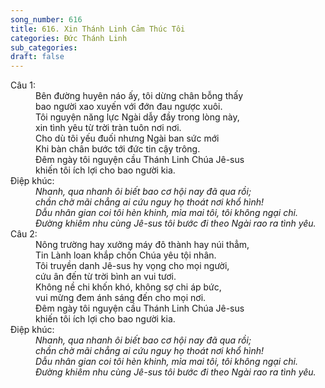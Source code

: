 ```yaml
---
song_number: 616
title: 616. Xin Thánh Linh Cảm Thúc Tôi
categories: Đức Thánh Linh
sub_categories: 
draft: false
---
```

<dl><dt>Câu 1:</dt><dd data-verse="1">Bên đường huyên náo ấy, tôi dừng chân bỗng thấy <br/>bao người xao xuyến với đớn đau ngược xuôi. <br/>Tôi nguyện năng lực Ngài dẫy đầy trong lòng này, <br/>xin tình yêu từ trời tràn tuôn nơi nơi. <br/>Cho dù tôi yếu đuối nhưng Ngài ban sức mới <br/>Khi bàn chân bước tới đức tin cậy trông. <br/>Đêm ngày tôi nguyện cầu Thánh Linh Chúa Jê-sus <br/>khiến tôi ích lợi cho bao người kia. </dd><dt>Điệp khúc:</dt><dd data-chorus="1"><em>Nhanh, qua nhanh ôi biết bao cơ hội nay đã qua rồi; <br/>chần chờ mãi chẳng ai cứu nguy họ thoát nơi khổ hình! <br/>Dẫu nhân gian coi tôi hèn khinh, mỉa mai tôi, tôi không ngại chi. <br/>Đường khiêm nhu cùng Jê-sus tôi bước đi theo Ngài rao ra tình yêu. </em></dd><dt>Câu 2:</dt><dd data-verse="2">Nông trường hay xưởng máy đô thành hay núi thẳm, <br/>Tin Lành loan khắp chốn Chúa yêu tội nhân. <br/>Tôi truyền danh Jê-sus hy vọng cho mọi người, <br/>cứu ân đến từ trời bình an vui tươi. <br/>Không nề chi khốn khó, không sợ chi áp bức, <br/>vui mừng đem ánh sáng đến cho mọi nơi. <br/>Đêm ngày tôi nguyện cầu Thánh Linh Chúa Jê-sus <br/>khiến tôi ích lợi cho bao người kia. </dd><dt>Điệp khúc:</dt><dd data-chorus="1"><em>Nhanh, qua nhanh ôi biết bao cơ hội nay đã qua rồi; <br/>chần chờ mãi chẳng ai cứu nguy họ thoát nơi khổ hình! <br/>Dẫu nhân gian coi tôi hèn khinh, mỉa mai tôi, tôi không ngại chi. <br/>Đường khiêm nhu cùng Jê-sus tôi bước đi theo Ngài rao ra tình yêu. </em></dd></dl>